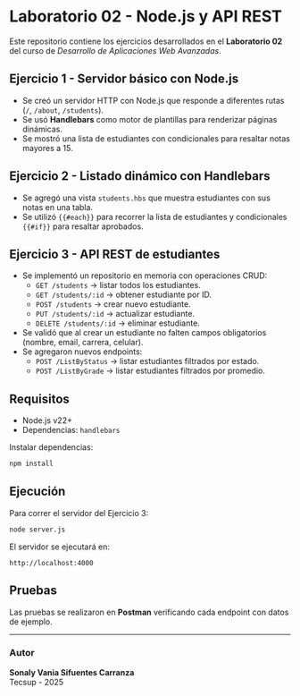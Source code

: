 # Laboratorio 02 - Node.js y API REST

Este repositorio contiene los ejercicios desarrollados en el
**Laboratorio 02** del curso de *Desarrollo de Aplicaciones Web
Avanzadas*.

## Ejercicio 1 - Servidor básico con Node.js

-   Se creó un servidor HTTP con Node.js que responde a diferentes rutas
    (`/`, `/about`, `/students`).
-   Se usó **Handlebars** como motor de plantillas para renderizar
    páginas dinámicas.
-   Se mostró una lista de estudiantes con condicionales para resaltar
    notas mayores a 15.

## Ejercicio 2 - Listado dinámico con Handlebars

-   Se agregó una vista `students.hbs` que muestra estudiantes con sus
    notas en una tabla.
-   Se utilizó `{{#each}}` para recorrer la lista de estudiantes y
    condicionales `{{#if}}` para resaltar aprobados.

## Ejercicio 3 - API REST de estudiantes

-   Se implementó un repositorio en memoria con operaciones CRUD:
    -   `GET /students` → listar todos los estudiantes.
    -   `GET /students/:id` → obtener estudiante por ID.
    -   `POST /students` → crear nuevo estudiante.
    -   `PUT /students/:id` → actualizar estudiante.
    -   `DELETE /students/:id` → eliminar estudiante.
-   Se validó que al crear un estudiante no falten campos obligatorios
    (nombre, email, carrera, celular).
-   Se agregaron nuevos endpoints:
    -   `POST /ListByStatus` → listar estudiantes filtrados por estado.
    -   `POST /ListByGrade` → listar estudiantes filtrados por promedio.

## Requisitos

-   Node.js v22+
-   Dependencias: `handlebars`

Instalar dependencias:

``` bash
npm install
```

## Ejecución

Para correr el servidor del Ejercicio 3:

``` bash
node server.js
```

El servidor se ejecutará en:

    http://localhost:4000

## Pruebas

Las pruebas se realizaron en **Postman** verificando cada endpoint con
datos de ejemplo.

------------------------------------------------------------------------

### Autor

**Sonaly Vania Sifuentes Carranza**\
Tecsup - 2025
